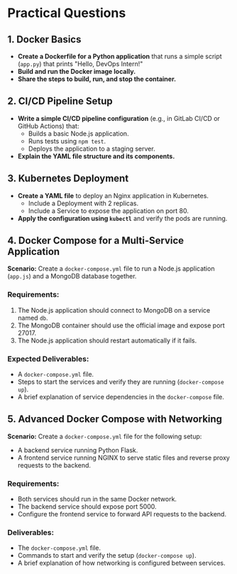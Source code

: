 # Practical Questions

## 1. Docker Basics

- **Create a Dockerfile for a Python application** that runs a simple script (`app.py`) that prints "Hello, DevOps Intern!"
- **Build and run the Docker image locally.**
- **Share the steps to build, run, and stop the container.**

## 2. CI/CD Pipeline Setup

- **Write a simple CI/CD pipeline configuration** (e.g., in GitLab CI/CD or GitHub Actions) that:
  - Builds a basic Node.js application.
  - Runs tests using `npm test`.
  - Deploys the application to a staging server.
- **Explain the YAML file structure and its components.**

## 3. Kubernetes Deployment

- **Create a YAML file** to deploy an Nginx application in Kubernetes.
  - Include a Deployment with 2 replicas.
  - Include a Service to expose the application on port 80.
- **Apply the configuration using `kubectl`** and verify the pods are running.

## 4. Docker Compose for a Multi-Service Application

**Scenario:** Create a `docker-compose.yml` file to run a Node.js application (`app.js`) and a MongoDB database together.

### Requirements:
1. The Node.js application should connect to MongoDB on a service named `db`.
2. The MongoDB container should use the official image and expose port 27017.
3. The Node.js application should restart automatically if it fails.

### Expected Deliverables:
- A `docker-compose.yml` file.
- Steps to start the services and verify they are running (`docker-compose up`).
- A brief explanation of service dependencies in the `docker-compose` file.

## 5. Advanced Docker Compose with Networking

**Scenario:** Create a `docker-compose.yml` file for the following setup:
- A backend service running Python Flask.
- A frontend service running NGINX to serve static files and reverse proxy requests to the backend.

### Requirements:
- Both services should run in the same Docker network.
- The backend service should expose port 5000.
- Configure the frontend service to forward API requests to the backend.

### Deliverables:
- The `docker-compose.yml` file.
- Commands to start and verify the setup (`docker-compose up`).
- A brief explanation of how networking is configured between services.
